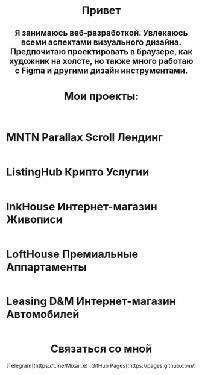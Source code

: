 <h1 align="center">Привет</h1>

<h2 align="center">Я занимаюсь веб-разработкой. Увлекаюсь всеми аспектами визуального дизайна. Предпочитаю проектировать в браузере, как художник на холсте, но также много работаю с Figma и другими дизайн инструментами.</h2>

<h1 align="center">Мои проекты:</h1>
<br>

<h1>MNTN Parallax Scroll Лендинг</h1>
<picture>
 <img align="center" alt="" src="https://github.com/EttenM/EttenM.github.io/blob/main/img/MountPar.gif">
</picture>
<br>


<h1>ListingHub Крипто Услугии</h1>
<picture>
 <img align="center" alt="" src="https://github.com/EttenM/EttenM.github.io/blob/main/img/ListingHub.gif">
</picture>
<br>


<h1>InkHouse Интернет-магазин Живописи</h1>
<picture>
 <img align="center" alt="" src="https://github.com/EttenM/EttenM.github.io/blob/main/img/Ink.gif">
</picture>
<br>


<h1>LoftHouse Премиальные Аппартаменты</h1>
<picture>
 <img align="center" alt="" src="https://github.com/EttenM/EttenM.github.io/blob/main/img/LoftHouse.gif">
</picture>
<br>

<h1>Leasing D&M Интернет-магазин Автомобилей</h1>
<picture>
 <img align="center" alt="" src="https://github.com/EttenM/EttenM.github.io/blob/main/img/Leasing.gif">
</picture>
<br>

<h1 align="center">Связаться со мной</h1>
[Telegram](https://t.me/Mixail_e)
[GitHub Pages](https://pages.github.com/)



<!--
**EttenM/EttenM** is a ✨ _special_ ✨ repository because its `README.md` (this file) appears on your GitHub profile.

Here are some ideas to get you started:

- 🔭 I’m currently working on ...
- 🌱 I’m currently learning ...
- 👯 I’m looking to collaborate on ...
- 🤔 I’m looking for help with ...
- 💬 Ask me about ...
- 📫 How to reach me: ...
- 😄 Pronouns: ...
- ⚡ Fun fact: ...
-->
